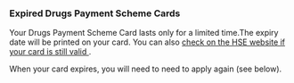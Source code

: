 ###  Expired Drugs Payment Scheme Cards

Your Drugs Payment Scheme Card lasts only for a limited time.The expiry date
will be printed on your card. You can also [ check on the HSE website if your
card is still valid ](https://www.sspcrs.ie/portal/checker/pub/check) .

When your card expires, you will need to need to apply again (see below).
